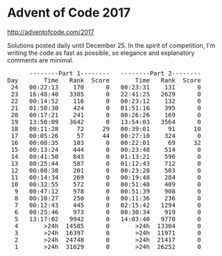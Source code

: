 # Advent of Code 2017
http://adventofcode.com/2017

Solutions posted daily until December 25. In the spirit of competition, I'm writing the code as fast as possible, so elegance and explanatory comments are minimal.

<pre>      <span>--------Part 1--------</span>   <span>--------Part 2--------</span>
Day   <span>    Time   Rank  Score</span>   <span>    Time   Rank  Score</span>
 24   00:22:13    170      0   00:23:31    131      0
 23   16:48:40   3305      0   22:41:25   2629      0
 22   00:14:52    116      0   00:23:12    132      0
 21   01:50:30    424      0   01:51:16    395      0
 20   00:17:21    241      0   00:26:26    169      0
 19   13:50:09   3642      0   13:54:03   3564      0
 18   00:11:28     72     29   00:39:01     91     10
 17   00:05:26     57     44   00:27:10    324      0
 16   00:08:35    103      0   00:22:01     69     32
 15   00:13:24    444      0   00:23:48    514      0
 14   00:41:50    843      0   01:13:21    596      0
 13   00:25:44    587      0   01:12:43    712      0
 12   00:08:38    201      0   00:23:28    503      0
 11   00:14:34    269      0   00:19:48    284      0
 10   00:32:55    572      0   00:51:40    409      0
  9   00:47:12    978      0   00:51:39    908      0
  8   00:10:27    250      0   00:11:36    236      0
  7   00:12:43    445      0   02:15:42   1294      0
  6   00:25:46    973      0   00:30:34    919      0
  5   13:17:02   9942      0   14:03:40   9770      0
  4       &gt;24h  14585      0       &gt;24h  13304      0
  3       &gt;24h  16397      0       &gt;24h  11971      0
  2       &gt;24h  24748      0       &gt;24h  21417      0
  1       &gt;24h  31029      0       &gt;24h  26252      0
</pre>
